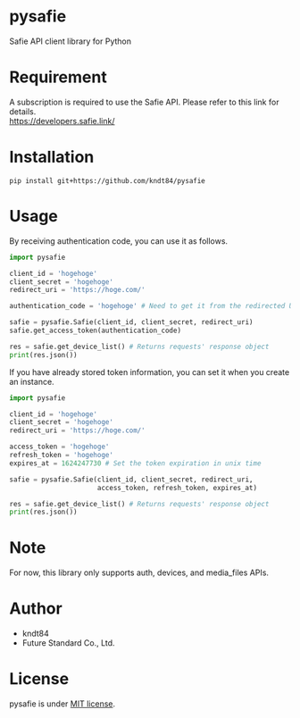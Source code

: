 # pysafie
Safie API client library for Python

# Requirement
A subscription is required to use the Safie API. Please refer to this link for details.<br>
https://developers.safie.link/

# Installation
```
pip install git+https://github.com/kndt84/pysafie
```

# Usage

By receiving authentication code, you can use it as follows.

```python
import pysafie

client_id = 'hogehoge'
client_secret = 'hogehoge'
redirect_uri = 'https://hoge.com/'

authentication_code = 'hogehoge' # Need to get it from the redirected URL

safie = pysafie.Safie(client_id, client_secret, redirect_uri)
safie.get_access_token(authentication_code)

res = safie.get_device_list() # Returns requests' response object
print(res.json())
```

If you have already stored token information, you can set it when you create an instance.

```python
import pysafie

client_id = 'hogehoge'
client_secret = 'hogehoge'
redirect_uri = 'https://hoge.com/'

access_token = 'hogehoge'
refresh_token = 'hogehoge'
expires_at = 1624247730 # Set the token expiration in unix time

safie = pysafie.Safie(client_id, client_secret, redirect_uri, 
                      access_token, refresh_token, expires_at)

res = safie.get_device_list() # Returns requests' response object
print(res.json())
```

# Note
For now, this library only supports auth, devices, and media_files APIs.


# Author
* kndt84
* Future Standard Co., Ltd.

# License
pysafie is under [MIT license](https://en.wikipedia.org/wiki/MIT_License).
